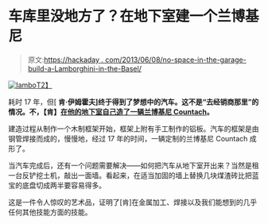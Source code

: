 # 车库里没地方了？在地下室建一个兰博基尼

> 原文:[https://hackaday . com/2013/06/08/no-space-in-the-garage-build-a-Lamborghini-in-the-Basel/](https://hackaday.com/2013/06/08/no-space-in-the-garage-build-a-lamborghini-in-the-basement/)

[![lambo](../Images/3354ddf117cea27f37dcd0871babec0e.png)T2】](http://handmade.hackaday.com/wp-content/uploads/2013/06/lambo.jpg)

耗时 17 年，但[ **肯·伊姆霍夫]终于得到了梦想中的汽车。这不是“去经销商那里”的情况。不，【肯】[在他的地下室自己造了一辆兰博基尼 Countach](http://kiengineering.com/The_Bull.php)。**

建造过程从制作一个木制框架开始，框架上附有手工制作的铝板。汽车的框架是由钢管焊接而成的，慢慢地，经过 17 年的时间，一辆定制的兰博基尼 Countach 成形了。

当汽车完成后，还有一个问题需要解决——如何把汽车从地下室开出来？当然是租一台反铲挖土机，敲出一面墙。看起来，在适当加固的墙上替换几块煤渣砖比把蓝宝的底盘切成两半要容易得多。

这是一件令人惊叹的艺术品，证明了[肯]在金属加工、焊接以及我们能想到的几乎任何其他技能方面的技能。